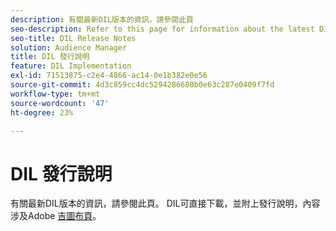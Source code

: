 ```yaml
---
description: 有關最新DIL版本的資訊，請參閱此頁
seo-description: Refer to this page for information about the latest DIL releases
seo-title: DIL Release Notes
solution: Audience Manager
title: DIL 發行說明
feature: DIL Implementation
exl-id: 71513875-c2e4-4866-ac14-0e1b382e0e56
source-git-commit: 4d3c859cc4dc5294286680b0e63c287e0409f7fd
workflow-type: tm+mt
source-wordcount: '47'
ht-degree: 23%

---
```


# DIL 發行說明

有關最新DIL版本的資訊，請參閱此頁。 DIL可直接下載，並附上發行說明，內容涉及Adobe [吉圖布頁](https://github.com/Adobe-Marketing-Cloud/dil/releases)。

